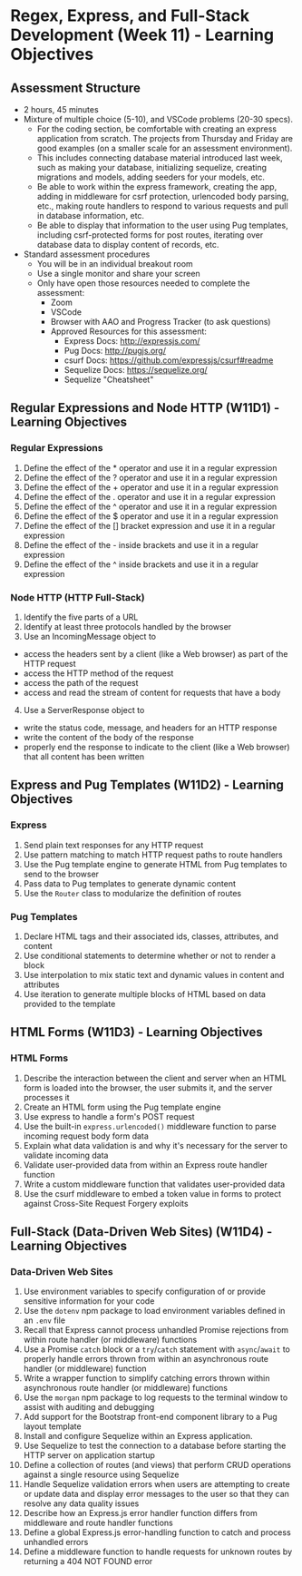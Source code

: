 # Regex, Express, and Full-Stack Development (Week 11) - Learning Objectives

## Assessment Structure

- 2 hours, 45 minutes
- Mixture of multiple choice (5-10), and VSCode problems (20-30 specs).
  - For the coding section, be comfortable with creating an express application from scratch. The projects from Thursday and Friday are good examples (on a smaller scale for an assessment environment).
  - This includes connecting database material introduced last week, such as making your database, initializing sequelize, creating migrations and models, adding seeders for your models, etc.
  - Be able to work within the express framework, creating the app, adding in middleware for csrf protection, urlencoded body parsing, etc., making route handlers to respond to various requests and pull in database information, etc.
  - Be able to display that information to the user using Pug templates, including csrf-protected forms for post routes, iterating over database data to display content of records, etc.
- Standard assessment procedures
  - You will be in an individual breakout room
  - Use a single monitor and share your screen
  - Only have open those resources needed to complete the assessment:
    - Zoom
    - VSCode
    - Browser with AAO and Progress Tracker (to ask questions)
    - Approved Resources for this assessment:
      - Express Docs: http://expressjs.com/
      - Pug Docs: http://pugjs.org/
      - csurf Docs: https://github.com/expressjs/csurf#readme
      - Sequelize Docs: https://sequelize.org/
      - Sequelize "Cheatsheet"

## Regular Expressions and Node HTTP (W11D1) - Learning Objectives

### Regular Expressions

1. Define the effect of the \* operator and use it in a regular expression
2. Define the effect of the ? operator and use it in a regular expression
3. Define the effect of the + operator and use it in a regular expression
4. Define the effect of the . operator and use it in a regular expression
5. Define the effect of the ^ operator and use it in a regular expression
6. Define the effect of the $ operator and use it in a regular expression
7. Define the effect of the [] bracket expression and use it in a regular expression
8. Define the effect of the - inside brackets and use it in a regular expression
9. Define the effect of the ^ inside brackets and use it in a regular expression

### Node HTTP (HTTP Full-Stack)

1. Identify the five parts of a URL
2. Identify at least three protocols handled by the browser
3. Use an IncomingMessage object to

- access the headers sent by a client (like a Web browser) as part of the HTTP request
- access the HTTP method of the request
- access the path of the request
- access and read the stream of content for requests that have a body

4. Use a ServerResponse object to

- write the status code, message, and headers for an HTTP response
- write the content of the body of the response
- properly end the response to indicate to the client (like a Web browser) that all content has been written

## Express and Pug Templates (W11D2) - Learning Objectives

### Express

1. Send plain text responses for any HTTP request
2. Use pattern matching to match HTTP request paths to route handlers
3. Use the Pug template engine to generate HTML from Pug templates to send to the browser
4. Pass data to Pug templates to generate dynamic content
5. Use the `Router` class to modularize the definition of routes

### Pug Templates

1. Declare HTML tags and their associated ids, classes, attributes, and content
2. Use conditional statements to determine whether or not to render a block
3. Use interpolation to mix static text and dynamic values in content and attributes
4. Use iteration to generate multiple blocks of HTML based on data provided to the template

## HTML Forms (W11D3) - Learning Objectives

### HTML Forms

1. Describe the interaction between the client and server when an HTML form is loaded into the browser, the user submits it, and the server processes it
2. Create an HTML form using the Pug template engine
3. Use express to handle a form's POST request
4. Use the built-in `express.urlencoded()` middleware function to parse incoming request body form data
5. Explain what data validation is and why it's necessary for the server to validate incoming data
6. Validate user-provided data from within an Express route handler function
7. Write a custom middleware function that validates user-provided data
8. Use the csurf middleware to embed a token value in forms to protect against Cross-Site Request Forgery exploits

## Full-Stack (Data-Driven Web Sites) (W11D4) - Learning Objectives

### Data-Driven Web Sites

1. Use environment variables to specify configuration of or provide sensitive information for your code
2. Use the `dotenv` npm package to load environment variables defined in an `.env` file
3. Recall that Express cannot process unhandled Promise rejections from within route handler (or middleware) functions
4. Use a Promise `catch` block or a `try`/`catch` statement with `async`/`await` to properly handle errors thrown from within an asynchronous route handler (or middleware) function
5. Write a wrapper function to simplify catching errors thrown within asynchronous route handler (or middleware) functions
6. Use the `morgan` npm package to log requests to the terminal window to assist with auditing and debugging
7. Add support for the Bootstrap front-end component library to a Pug layout template
8. Install and configure Sequelize within an Express application.
9. Use Sequelize to test the connection to a database before starting the HTTP server on application startup
10. Define a collection of routes (and views) that perform CRUD operations against a single resource using Sequelize
11. Handle Sequelize validation errors when users are attempting to create or update data and display error messages to the user so that they can resolve any data quality issues
12. Describe how an Express.js error handler function differs from middleware and route handler functions
13. Define a global Express.js error-handling function to catch and process unhandled errors
14. Define a middleware function to handle requests for unknown routes by returning a 404 NOT FOUND error
